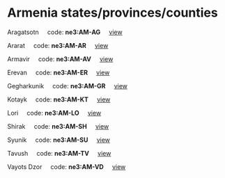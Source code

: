 # Armenia states/provinces/counties
Aragatsotn&nbsp;&nbsp;&nbsp;&nbsp;&nbsp;code: **ne3:AM-AG**&nbsp;&nbsp;&nbsp;&nbsp;&nbsp;[view](../../export/geojson/medium/ne3/am/ag.geojson)&nbsp;&nbsp;&nbsp;&nbsp;&nbsp;


Ararat&nbsp;&nbsp;&nbsp;&nbsp;&nbsp;code: **ne3:AM-AR**&nbsp;&nbsp;&nbsp;&nbsp;&nbsp;[view](../../export/geojson/medium/ne3/am/ar.geojson)&nbsp;&nbsp;&nbsp;&nbsp;&nbsp;


Armavir&nbsp;&nbsp;&nbsp;&nbsp;&nbsp;code: **ne3:AM-AV**&nbsp;&nbsp;&nbsp;&nbsp;&nbsp;[view](../../export/geojson/medium/ne3/am/av.geojson)&nbsp;&nbsp;&nbsp;&nbsp;&nbsp;


Erevan&nbsp;&nbsp;&nbsp;&nbsp;&nbsp;code: **ne3:AM-ER**&nbsp;&nbsp;&nbsp;&nbsp;&nbsp;[view](../../export/geojson/medium/ne3/am/er.geojson)&nbsp;&nbsp;&nbsp;&nbsp;&nbsp;


Gegharkunik&nbsp;&nbsp;&nbsp;&nbsp;&nbsp;code: **ne3:AM-GR**&nbsp;&nbsp;&nbsp;&nbsp;&nbsp;[view](../../export/geojson/medium/ne3/am/gr.geojson)&nbsp;&nbsp;&nbsp;&nbsp;&nbsp;


Kotayk&nbsp;&nbsp;&nbsp;&nbsp;&nbsp;code: **ne3:AM-KT**&nbsp;&nbsp;&nbsp;&nbsp;&nbsp;[view](../../export/geojson/medium/ne3/am/kt.geojson)&nbsp;&nbsp;&nbsp;&nbsp;&nbsp;


Lori&nbsp;&nbsp;&nbsp;&nbsp;&nbsp;code: **ne3:AM-LO**&nbsp;&nbsp;&nbsp;&nbsp;&nbsp;[view](../../export/geojson/medium/ne3/am/lo.geojson)&nbsp;&nbsp;&nbsp;&nbsp;&nbsp;


Shirak&nbsp;&nbsp;&nbsp;&nbsp;&nbsp;code: **ne3:AM-SH**&nbsp;&nbsp;&nbsp;&nbsp;&nbsp;[view](../../export/geojson/medium/ne3/am/sh.geojson)&nbsp;&nbsp;&nbsp;&nbsp;&nbsp;


Syunik&nbsp;&nbsp;&nbsp;&nbsp;&nbsp;code: **ne3:AM-SU**&nbsp;&nbsp;&nbsp;&nbsp;&nbsp;[view](../../export/geojson/medium/ne3/am/su.geojson)&nbsp;&nbsp;&nbsp;&nbsp;&nbsp;


Tavush&nbsp;&nbsp;&nbsp;&nbsp;&nbsp;code: **ne3:AM-TV**&nbsp;&nbsp;&nbsp;&nbsp;&nbsp;[view](../../export/geojson/medium/ne3/am/tv.geojson)&nbsp;&nbsp;&nbsp;&nbsp;&nbsp;


Vayots Dzor&nbsp;&nbsp;&nbsp;&nbsp;&nbsp;code: **ne3:AM-VD**&nbsp;&nbsp;&nbsp;&nbsp;&nbsp;[view](../../export/geojson/medium/ne3/am/vd.geojson)&nbsp;&nbsp;&nbsp;&nbsp;&nbsp;


